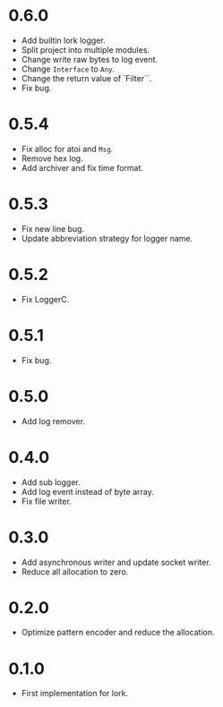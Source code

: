 # 0.6.0
* Add builtin lork logger.
* Split project into multiple modules.
* Change write raw bytes to log event.
* Change `Interface` to `Any`.
* Change the return value of `Filter``.
* Fix bug.

# 0.5.4
* Fix alloc for atoi and `Msg`.
* Remove hex log.
* Add archiver and fix time format.

# 0.5.3
* Fix new line bug.
* Update abbreviation strategy for logger name.

# 0.5.2
* Fix LoggerC.

# 0.5.1
* Fix bug.

# 0.5.0
* Add log remover.

# 0.4.0
* Add sub logger.
* Add log event instead of byte array.
* Fix file writer.

# 0.3.0
* Add asynchronous writer and update socket writer.
* Reduce all allocation to zero. 

# 0.2.0
* Optimize pattern encoder and reduce the allocation.

# 0.1.0
* First implementation for lork.
